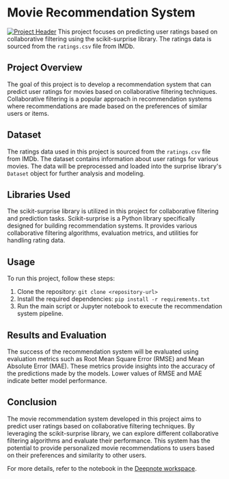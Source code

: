 # Movie Recommendation System
[![Project Header](https://i.ibb.co/yPc2624/1-o-RJYo-C18-Msc4t-C6-FEx-YRKQ-1063633146.jpg)](#)
This project focuses on predicting user ratings based on collaborative filtering using the scikit-surprise library. The ratings data is sourced from the `ratings.csv` file from IMDb.

## Project Overview

The goal of this project is to develop a recommendation system that can predict user ratings for movies based on collaborative filtering techniques. Collaborative filtering is a popular approach in recommendation systems where recommendations are made based on the preferences of similar users or items.

## Dataset

The ratings data used in this project is sourced from the `ratings.csv` file from IMDb. The dataset contains information about user ratings for various movies. The data will be preprocessed and loaded into the surprise library's `Dataset` object for further analysis and modeling.

## Libraries Used

The scikit-surprise library is utilized in this project for collaborative filtering and prediction tasks. Scikit-surprise is a Python library specifically designed for building recommendation systems. It provides various collaborative filtering algorithms, evaluation metrics, and utilities for handling rating data.

## Usage

To run this project, follow these steps:

1. Clone the repository: `git clone <repository-url>`
2. Install the required dependencies: `pip install -r requirements.txt`
3. Run the main script or Jupyter notebook to execute the recommendation system pipeline.

## Results and Evaluation

The success of the recommendation system will be evaluated using evaluation metrics such as Root Mean Square Error (RMSE) and Mean Absolute Error (MAE). These metrics provide insights into the accuracy of the predictions made by the models. Lower values of RMSE and MAE indicate better model performance.

## Conclusion

The movie recommendation system developed in this project aims to predict user ratings based on collaborative filtering techniques. By leveraging the scikit-surprise library, we can explore different collaborative filtering algorithms and evaluate their performance. This system has the potential to provide personalized movie recommendations to users based on their preferences and similarity to other users.

For more details, refer to the notebook in the [Deepnote workspace](https://deepnote.com/workspace/name-cf55-45e1a18a-bc68-49bb-b4eb-f243e6d4ce79/project/Movier-Recommendation-System-b0b101d0-aebf-48bb-8ccc-faa3d2a1fee1/notebook/Machine%20Learning-ff1108a546914697bb9b02ed61701eb1).

